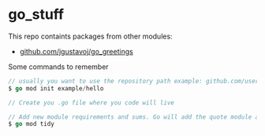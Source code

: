 # go_stuff
This repo containts packages from other modules:

 -  [github.com/jgustavoj/go_greetings](https://github.com/jgustavoj/go_greetings)

Some commands to remember

```go
// usually you want to use the repository path example: github.com/username/repo
$ go mod init example/hello

// Create you .go file where you code will live

// Add new module requirements and sums. Go will add the quote module as a requirement, as well as a go.sum file for use in authenticating the module. 
$ go mod tidy

``` 
 
